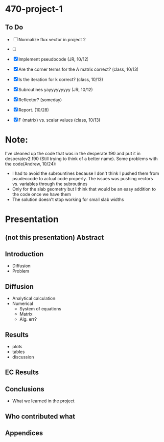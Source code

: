 # 470-project-1

## To Do ##
- [ ] Normalize flux vector in project 2
- [ ] 
- [x] Implement pseudocode (JR, 10/12)
- [x] Are the corner terms for the A matrix correct? (class, 10/13)
- [x] Is the iteration for k correct? (class, 10/13)
- [x] Subroutines yayyyyyyyyy (JR, 10/12)
- [x] Reflector? (someday)
- [x] Report. (10/28)
- [x] F (matrix) vs. scalar values (class, 10/13)



 # Note:
 I've cleaned up the code that was in the desperate.f90 and put it in desperatev2.f90 (Still trying to think of a better name). Some problems with the code(Andrew, 10/24):

- I had to avoid the subrountines because I don't think I pushed them from psudeocode to actual code properly. The issues was pushing vectors vs. variables through the subroutines
- Only for the slab geometry but I think that would be an easy addition to the code once we have them
- The solution doesn't stop working for small slab widths


# Presentation
## (not this presentation) Abstract
## Introduction
- Diffusion
- Problem
## Diffusion
- Analytical calculation
- Numerical
    - System of equations
    - Matrix
    - Alg. err?
## Results
- plots
- tables
- discussion
## EC Results
## Conclusions
- What we learned in the project
## Who contributed what
## Appendices